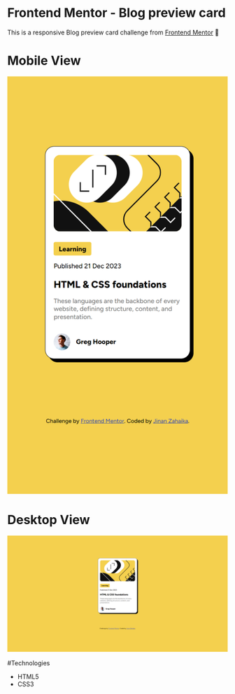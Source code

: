 # Frontend Mentor - Blog preview card

This is a responsive Blog preview card challenge from [Frontend Mentor](https://www.frontendmentor.io) 🚀

# Mobile View

![Blog webpage](./assets/images/mobile_view.png)

# Desktop View

![Blog webpage](./assets/images/desktop_view.png)

#Technologies

- HTML5
- CSS3

